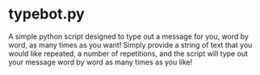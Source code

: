 # typebot.py

A simple python script designed to type out a message for you, word by word, as many times as you want! Simply provide a string of text that you would like repeated, a number of repetitions, and the script will type out your message word by word as many times as you like!
